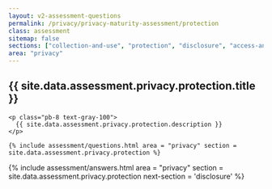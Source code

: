 ```yaml
---
layout: v2-assessment-questions
permalink: /privacy/privacy-maturity-assessment/protection
class: assessment
sitemap: false
sections: ["collection-and-use", "protection", "disclosure", "access-and-correction"]
area: "privacy"
---
```


<div class="bg-black">
  <div class="pt-10 px-6 md:px-10 border-b-[1px] border-b-amber-400">
    <h2 class="text-3xl font-semibold pb-2">
      {{ site.data.assessment.privacy.protection.title }}
    </h2>

    <p class="pb-8 text-gray-100">
      {{ site.data.assessment.privacy.protection.description }}
    </p>

    {% include assessment/questions.html area = "privacy" section = site.data.assessment.privacy.protection %}
  </div>
</div>

<div class="px-6 md:px-10 pb-5">
  {% include assessment/answers.html area = "privacy" section = site.data.assessment.privacy.protection next-section = 'disclosure' %}
</div>